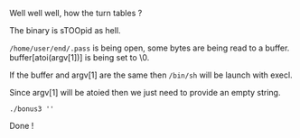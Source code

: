 Well well well, how the turn tables ?

The binary is sTOOpid as hell.

`/home/user/end/.pass` is being open, some bytes are being read to a buffer. buffer[atoi(argv[1])] is being set to \0.

If the buffer and argv[1] are the same then `/bin/sh` will be launch with execl.

Since argv[1] will be atoied then we just need to provide an empty string.

`./bonus3 ''`

Done !